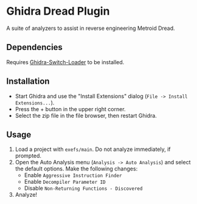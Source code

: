 # Ghidra Dread Plugin

A suite of analyzers to assist in reverse engineering Metroid Dread.

## Dependencies

Requires [Ghidra-Switch-Loader](https://github.com/Adubbz/Ghidra-Switch-Loader/) to be installed. 

## Installation

 - Start Ghidra and use the "Install Extensions" dialog (`File -> Install Extensions...`).
 - Press the + button in the upper right corner.
 - Select the zip file in the file browser, then restart Ghidra.

## Usage

 1) Load a project with `exefs/main`. Do not analyze immediately, if prompted.
 2) Open the Auto Analysis menu (`Analysis -> Auto Analysis`) and select the default options. Make the following changes:
    - Enable `Aggressive Instruction Finder`
    - Enable `Decompiler Parameter ID`
    - Disable `Non-Returning Functions - Discovered`
 3) Analyze!
